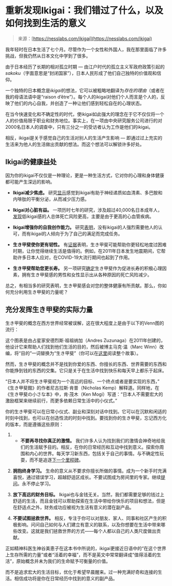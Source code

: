 <!--yml

category: 未分类

date: 2024-05-29 12:33:31

-->

# 重新发现Ikigai：我们错过了什么，以及如何找到生活的意义

> 来源：[https://nesslabs.com/ikigai](https://nesslabs.com/ikigai)

我年轻时在日本生活了七个月。尽管作为一个女性和外国人，我在那里面临了许多挑战，但我仍然从日本文化中学到了很多。

由于日本经历了长期的相对孤立时期 — 由江户时代的孤立主义军政府政策引起的*sakoku*（字面意思是“封闭国家”），日本人民形成了他们自己独特的价值观和信仰。

一个独特的日本概念是*ikigai*的想法，它可以被粗略地翻译为*存在的理由*（或者在我的母语法语中是“raison d’être”）。每个人的ikigai对他们个人而言是个人的，反映了他们的内心自我，并创造了一种让他们感到轻松自在的心理状态。

在当今快速变化和不确定性的时代，使ikigai如此强大的理念在于它不仅仅将一个人的价值局限于职业和财务地位。事实上，在一项由中央研究服务公司进行的对2000名日本人的调查中，只有三分之一的受访者认为工作是他们的ikigai。

相反，ikigai是关于感觉自己的生活对别人的生活产生影响 — 即通过过上充实的生活来为他人的生活做出贡献的想法。而这个想法可以解锁许多好处。

## Ikigai的健康益处

因为你的ikigai不仅仅是一种理论，更是一种生活方式，它对你的心理和身体健康都可能产生深远的影响。

+   **Ikigai减少焦虑。** 研究[显示](http://www.ccsenet.org/journal/index.php/gjhs/article/view/18478/12980)感觉到ikigai有助于神经递质如血清素、多巴胺和内啡肽的平衡分泌，从而减少压力感。

+   **Ikigai对心脏有益。** 一项历时七年的研究，涉及超过40,000名日本成年人，[发现](https://www.ncbi.nlm.nih.gov/pubmed/18596247)低ikigai感的人总体死亡风险更高，主要是由于更高的心血管疾病。

+   **Ikigai增强你的自我创作能力。** 研究[表明](https://www.autonomicneuroscience.com/article/S1566-0702(09)00479-2/abstract)，没有ikigai的人强烈需要他人的认可，而有ikigai的人倾向于为了自己的满足而完成任务。

+   **生き甲斐使你更有韧性。** 有[证据](https://link.springer.com/article/10.1023/A:1021747419204)表明，生き甲斐可能帮助你更轻松地度过困难时期，让你觉得继续生活是值得的。例如，在2011年日本发生地震期间，它帮助许多日本人应对，在COVID-19大流行期间也起到了作用。

+   **生き甲斐帮助您更长寿。** 另一项研究[确定](https://www.ncbi.nlm.nih.gov/pubmed/19539820)生き甲斐作为促进长寿的积极心理因素，拥有生き甲斐感的男性和女性显示出从各种原因的死亡风险减少。

总之，有相当多的研究表明，生き甲斐感会对您的整体健康有所贡献。那么，你如何充分利用生き甲斐的力量呢？

## 充分发挥生き甲斐的实际力量

生き甲斐的概念在西方世界经常被误解，这在很大程度上是由于以下的Venn图的流行：

这个图表是由占星家安德烈斯·祖祖纳加（Andres Zuzunaga）在2011年创建的，他设计它来帮助人们找到他们生活的目的，然后被博主马克·温（Marc Winn）改编，将“目的”一词替换为“生き甲斐”（你可以在[这里](https://ikigaitribe.com/ikigai/ikigai-misunderstood/)阅读整个故事）。

然而，生き甲斐的概念并不是找到你爱的东西、你擅长的东西、世界需要的东西和你能挣到钱的东西的交集。它只是关于在生活中找到快乐和每天早上都乐于起床。

“日本人并不将生き甲斐视为一个高远的目标、一个终点或者是要实现的东西，” 《生き甲斐館》的作者尼古拉斯·肯普（Nicholas Kemp）解释道。同样地，在《生き甲斐の小さな本》中，肯·茂木（Ken Mogi）写道：“日本人不需要宏大的激励框架来继续前行，而更多依赖日常生活中的小仪式。”

你的生き甲斐可以在日常小仪式、副业和深刻对话中找到。它可以在沉默和闲适的时刻中找到，也可以在创造性流的时刻中找到。要找到你的生き甲斐，忘记西方化的版本，而是遵循这些原则：

1.  -   **不要再寻找你真正的激情。** 我们许多人认为找到我们的激情会神奇地给我们的生活赋予目的。相反，在你的日常经历和互动中找到意义。探索你周围和内心的世界。每天学习新东西，包括关于自己的事情。与不确定性玩耍，而不是追逐[下一个里程碑](https://nesslabs.com/the-paradox-of-goals)。

1.  **拥抱终身学习。** 生命的意义从不要求你擅长所做的事情。成为一个新手时充满喜悦，通过错误学习，超越舒适区成长。不要试图成为房间里的专家。继续[提问](https://nesslabs.com/generative-questions)。永不停止学习。

1.  **放下高远的财务目标。** Ikigai也与金钱无关。当然，我们都需要足够的钱过上舒适的生活，而且金钱可以帮助探索在生活中带给你快乐的项目和想法，但是在舒适点之外，财务成功应被视为生活有意义的潜在副产品。

1.  **不要试图拯救世界。** 相反，专注于你可以对朋友、家人、同事和社区产生的积极影响。问问自己如何与人们建立有意义的联系，以及你想要在生活中带来哪些改变。这就是我们拯救世界的方式——每个人都以自己的人类尺度做出贡献。

正如精神科医生神谷美恵子在这本书中所说的，ikigai更接近日语中的“在这个世界上生存所需的力量”或者“活着的幸福”，而不是英文中常常翻译成“值得活着的生活”，原始概念并未为我们的生命赋予可衡量的价值。

而不是追求宏大的生活目标，优化于希望早晨醒来。过一种充满好奇和连接的生活。相信成功将是你在日常经历中找到的意义的副产品。
